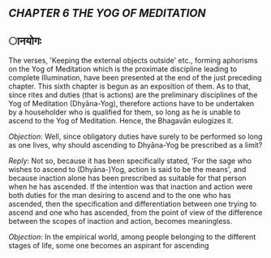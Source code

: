 ## *CHAPTER 6 THE YOG OF MEDITATION*

## ानयोगः

The verses, 'Keeping the external objects outside' etc., forming aphorisms on the Yog of Meditation which is the proximate discipline leading to complete Illumination, have been presented at the end of the just preceding chapter. This sixth chapter is begun as an exposition of them. As to that, since rites and duties (that is actions) are the preliminary disciplines of the Yog of Meditation (Dhyāna-Yog), therefore actions have to be undertaken by a householder who is qualified for them, so long as he is unable to ascend to the Yog of Meditation. Hence, the Bhagavān eulogizes it.

*Objection*: Well, since obligatory duties have surely to be performed so long as one lives, why should ascending to Dhyāna-Yog be prescribed as a limit?

*Reply*: Not so, because it has been specifically stated, 'For the sage who wishes to ascend to (Dhyāna-)Yog, action is said to be the means', and because inaction alone has been prescribed as suitable for that person when he has ascended. If the intention was that inaction and action were both duties for the man desiring to ascend and to the one who has ascended, then the specification and differentiation between one trying to ascend and one who has ascended, from the point of view of the difference between the scopes of inaction and action, becomes meaningless.

*Objection*: In the empirical world, among people belonging to the different stages of life, some one becomes an aspirant for ascending